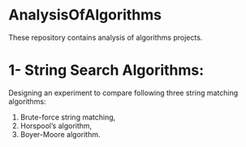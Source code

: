 # AnalysisOfAlgorithms
These repository contains analysis of algorithms projects.


# 1- String Search Algorithms:
Designing an experiment to compare following three string matching algorithms:
1. Brute-force string matching,
2. Horspool’s algorithm,
3. Boyer-Moore algorithm.
